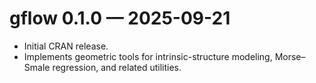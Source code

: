 # gflow 0.1.0 — 2025-09-21

* Initial CRAN release.
* Implements geometric tools for intrinsic-structure modeling, Morse–Smale regression, and related utilities.
